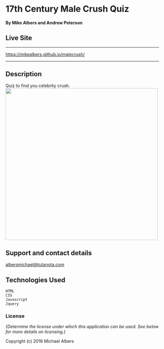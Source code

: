 # 17th Century Male Crush Quiz

#### By Mike Albers and Andrew Peterson

##  Live Site
***
https://mikealbers.github.io/malecrush/
***
## Description

Quiz to find you celebrity crush.
<kbd><img src="src/img/crush.gif" style="width: 500px;"></kbd>


## Support and contact details

albersmichael@tutanota.com

## Technologies Used
```
HTML
CSS
Javascript
Jquery
```

### License

*{Determine the license under which this application can be used.  See below for more details on licensing.}*

Copyright (c) 2016 Michael Albers
